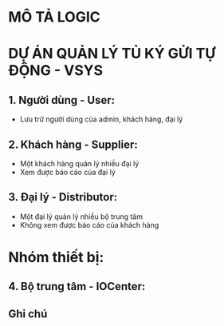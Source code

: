 # MÔ TẢ LOGIC 
# DỰ ÁN QUẢN LÝ TỦ KÝ GỬI TỰ ĐỘNG - VSYS

## 1. Người dùng - User:
- Lưu trữ người dùng của admin, khách hàng, đại lý

## 2. Khách hàng - Supplier:
- Một khách hàng quản lý nhiều đại lý
- Xem được báo cáo của đại lý

## 3. Đại lý - Distributor:
- Một đại lý quản lý nhiều bộ trung tâm
- Không xem được báo cáo của khách hàng


# Nhóm thiết bị:

## 4. Bộ trung tâm - IOCenter:



## Ghi chú












